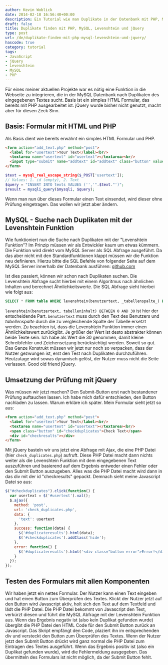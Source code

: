 ```yaml
---
author: Kevin Woblick
date: 2014-02-18 16:56:40+00:00
description: Ein Tutorial wie man Duplikate in der Datenbank mit PHP, MySQL, Levenshtein und jQuery findet.
draft: false
title: Duplikate finden mit PHP, MySQL, Levenshtein und jQuery
type: post
url: /de/duplikate-finden-mit-php-mysql-levenshtein-und-jquery/
hascode: true
category: tutorial
tags:
- JavaScript
- jQuery
- Levenshtein
- MySQL
- PHP
---
```


Für eines meiner aktuellen Projekte war es nötig eine Funktion in die Webseite zu integrieren, die in der MySQL Datenbank nach Duplikaten des eingegebenen Textes sucht. Basis ist ein simples HTML Formular, das bereits mit PHP ausgearbeitet ist. jQuery wurde bisher nicht genutzt, macht aber für diesen Zeck Sinn.

## Basis: Formular mit HTML und PHP

Als Basis dient wie bereits erwähnt ein simples HTML Formular und PHP.

```html
<form action="add_text.php" method="post">
  <label for="usertext">Your Text</label><br/>
  <textarea name="usertext" id="usertext"></textarea><br/>
  <input type="submit" name="addtext" id="addtext" class="button" value="Submit" />
</form>
```

```php
$text = mysql_real_escape_string($_POST['usertext']);
// Values: 1. id (empty), 2. Text
$query = "INSERT INTO texts VALUES ('','".$text."')";
$result = mysqli_query($mysqli, $query);
```

Wenn man nun über dieses Formular einen Text einsendet, wird dieser ohne Prüfung eingetragen. Das wollen wir jetzt aber ändern.


## MySQL - Suche nach Duplikaten mit der Levenshtein Funktion

Wie funktioniert nun die Suche nach Duplikaten mit der "Levenshtein Funktion"? Im Prinzip müssen wir als Entwickler kaum um etwas kümmern. Die Funktion wird direkt vom MySQL Server als SQL Abfrage ausgeführt. Da das aber nicht mit den Standardfunktionen klappt müssen wir die Funktion neu definieren. Hierzu bitte die SQL Befehle von folgender Seite auf dem MySQL Server innerhalb der Datenbank ausführen: [github.com](https://gist.github.com/Kovah/df90d336478a47d869b9683766cff718)

Ist dies passiert, können wir schon nach Duplikaten suchen. Die Levenshtein Abfrage sucht hierbei mit einem Algoritmus nach ähnlichen Inhalten und berechnet Ähnlichkeitswerte. Die SQL Abfrage sieht hierbei wie folgt aus:

```sql
SELECT * FROM table WHERE levenshtein(benutzertext, _tabellenspalte_) BETWEEN 0 AND 30;
```

`levenshtein(benutzertext, tabelleninhalt) BETWEEN 0 AND 30` ist hier der entscheidende Part. `benutzertext` muss durch den Text des Benutzers und _tabellenspalte_ durch die zu vergleichende Spalte der Tabelle ersetzt werden. Zu beachten ist, dass die Levenshtein Funktion immer einen Ähnlichkeitswert zurückgibt. Je größer der Wert ist desto abstrakter können beide Texte sein. Ich habe als Wert die 30 genommen, damit kleine Schreibfehler und Zeichensetzung berücksichtigt werden.
Soweit so gut. Das Ganze Konstrukt müssen wir jetzt nur noch so verpacken, dass der Nutzer gezwungen ist, erst den Test nach Duplikaten durchzuführen. Heutzutage wird sowas dynamisch gelöst, der Nutzer muss nicht die Seite verlassen. Good old friend jQuery.


## Umsetzung der Prüfung mit jQuery

Was müssen wir jetzt machen? Den Submit-Button erst nach bestandener Prüfung auftauchen lassen. Ich habe mich dafür entschieden, den Button nachladen zu lassen. Warum erkläre ich später. Mein Formular sieht jetzt so aus:

```html
<form action="add_text.php" method="post">
  <label for="usertext">Your Text</label><br/>
  <textarea name="usertext" id="usertext"></textarea><br/>
  <span class="button" id="checkduplicates">Check Text</span>
  <div id="checkresults"></div>
</form>
```

Mit jQuery basteln wir uns jetzt eine Abfrage mit Ajax, die eine PHP Datei (hier `check_duplicates.php`) aufruft. Diese PHP Datei macht dann nichts weiter als die Levenshtein Funktion mit dem eingegebenen Text auszuführen und basierend auf dem Ergebnis entweder einen Fehler oder den Submit Button auszugeben. Alles was die PHP Datei macht wird dann in das div mit der id "checkresults" gepackt. Demnach sieht meine Javascript Datei so aus:

```javascript
$("#checkduplicates").click(function() {
  var usertext = $('#usertext').val();
  $.ajax({
    method: 'post',
    url: 'check_duplicates.php',
    data: {
      'text': usertext
    },
    success: function(data) {
      $('#duplicateresults').html(data);
      $('#checkduplicates').addClass('hide');
    },
    error: function() {
      $('#duplicateresults').html('<div class="button error">Error!</div>');
    }
  });
});
```

## Testen des Formulars mit allen Komponenten

Wir haben jetzt ein nettes Formular. Der Nutzer kann einen Text eingeben und hat einen Button zum Überprüfen des Textes. Klickt der Nutzer jetzt auf den Button wird Javascript aktiv, holt sich den Text auf dem Textfeld und lädt die PHP Datei. Die PHP Datei bekommt von Javascript den Text, verkürzt diesen und führt die MySQL Abfrage mit der Levenshtein Funktion aus. Wenn das Ergebnis negativ ist (also kein Duplikat gefunden wurde) übergibt die PHP Datei den HTML Code für den Submit Button zurück an Javascript. Das Skript empfängt den Code, plaziert ihn im entsprechenden div und versteckt den Button zum Überprüfen des Textes. Wenn der Nutzer jetzt den Submit Button drückt wird ganz normal die PHP Datei zum Eintragen des Textes ausgeführt.
Wenn das Ergebnis positiv ist (also ein Duplikat gefunden wurde), wird die Fehlermeldung ausgegeben. Das übermitteln des Formulars ist nicht möglich, da der Submit Button fehlt.
